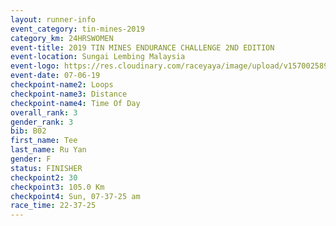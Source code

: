 ```yaml
---
layout: runner-info 
event_category: tin-mines-2019 
category_km: 24HRSWOMEN 
event-title: 2019 TIN MINES ENDURANCE CHALLENGE 2ND EDITION 
event-location: Sungai Lembing Malaysia 
event-logo: https://res.cloudinary.com/raceyaya/image/upload/v1570025899/logo/tinmines_fkmhj8.jpg 
event-date: 07-06-19 
checkpoint-name2: Loops 
checkpoint-name3: Distance 
checkpoint-name4: Time Of Day 
overall_rank: 3
gender_rank: 3
bib: B02
first_name: Tee
last_name: Ru Yan
gender: F
status: FINISHER
checkpoint2: 30
checkpoint3: 105.0 Km
checkpoint4: Sun, 07-37-25 am
race_time: 22-37-25
---
```

